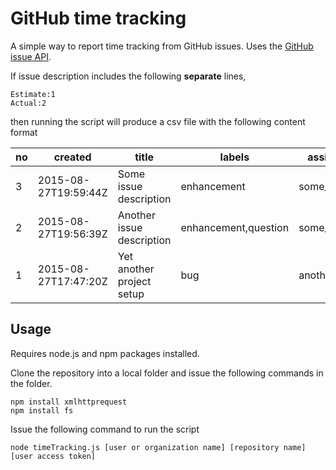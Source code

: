 # GitHub time tracking
A simple way to report time tracking from GitHub issues.
Uses the [GitHub issue API](https://developer.github.com/v3/issues/).

If issue description includes the following **separate** lines,

    Estimate:1
    Actual:2

then running the script will produce a csv file with the following content format

|no|created|title|labels|assignee|state|estimated|actual|
| -- | -- | -- | -- | -- | -- | -- | --:|
|3|2015-08-27T19:59:44Z|Some issue description|enhancement|some_user|open|3||
|2|2015-08-27T19:56:39Z|Another issue description|enhancement,question|some_user|closed|1|1|
|1|2015-08-27T17:47:20Z|Yet another project setup|bug|another_user|closed|1.5|2|

## Usage

Requires node.js and npm packages installed.

Clone the repository into a local folder and issue the following commands in the
folder.

    npm install xmlhttprequest
    npm install fs

Issue the following command to run the script

    node timeTracking.js [user or organization name] [repository name] [user access token]
